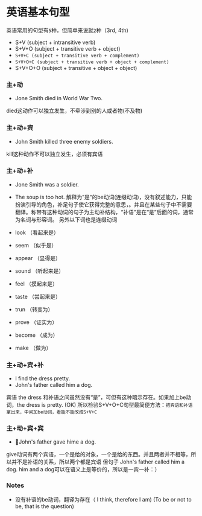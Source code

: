 # 英语基本句型

英语常用的句型有`5`种，但简单来说就`2`种（3rd, 4th)

- S+V (subject + intransitive verb)
- S+V+O (subject + transitive verb + object)
- `S+V+C (subject + transitive verb + complement)`
- `S+V+O+C (subject + transitive verb + object + complement)`
- S+V+O+O (subject + transitive + object + object)

### 主+动
- Jone Smith died in World War Two. 

died这动作可以独立发生，不牵涉到别的人或者物(不及物)

### 主+动+宾
- John Smith killed three enemy soldiers. 

kill这种动作不可以独立发生，必须有宾语

### 主+动+补
- Jone Smith was a soldier.
- The soup is too hot.
	解释为”是“的be动词(连缀动词)，没有叙述能力，只能扮演引导的角色，补足句子使它获得完整的意思，。并且在某些句子中不需要翻译。称带有这种动词的句子为主动补结构，“补语”是在“是”后面的词，通常为名词与形容词。 另外以下词也是连缀动词

- look （看起来是）
- seem  （似乎是）
- appear （显得是）
- sound （听起来是）
- feel （摸起来是）
- taste （尝起来是）
- trun （转变为）
- prove （证实为）
- become （成为）
- make （做为）

### 主+动+宾+补
- I find the dress pretty.
- John's father called him a dog.

宾语 the dress 和补语之间虽然没有“是”，可但有这种暗示存在。如果加上be动词，the dress is pretty. (OK)
所以检验S+V+O+C句型最简便方法：`把宾语和补语拿出来，中间加be动词，看能不能改成S+V+C`

### 主+动+宾+宾
- John's father gave hime a dog.

give动词有两个宾语，一个是给的对象，一个是给的东西。并且两者并不相等，所以并不是补语的关系，所以两个都是宾语
但句子 John's father called him a dog. him and a dog可以在语义上是等价的，所以是一宾一补：）

### Notes
- 没有补语的be动词，翻译为存在（ I think, therefore I am) (To be or not to be, that is the question)

